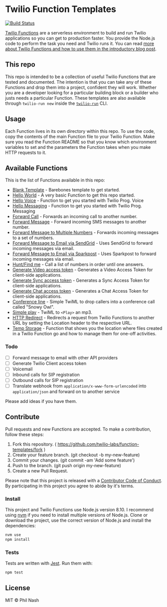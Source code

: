 # Twilio Function Templates

[![Build Status](https://travis-ci.org/twilio-labs/function-templates.svg?branch=master)](https://travis-ci.org/twilio-labs/function-templates)

[Twilio Functions](https://www.twilio.com/functions) are a serverless environment to build and run Twilio applications so you can get to production faster. You provide the Node.js code to perform the task you need and Twilio runs it. You can read [more about Twilio Functions and how to use them in the introductory blog post](https://www.twilio.com/blog/2017/05/introducing-twilio-functions.html).

## This repo

This repo is intended to be a collection of useful Twilio Functions that are tested and documented. The intention is that you can take any of these Functions and drop them into a project, confident they will work. Whether you are a developer looking for a particular building block or a builder who justs needs a particular Function. These templates are also available through `twilio-run new` inside the [`twilio-run`](https://npm.im/twilio-run) CLI.

## Usage

Each Function lives in its own directory within this repo. To use the code, copy the contents of the main Function file to your Twilio Function. Make sure you read the Function README so that you know which environment variables to set and the parameters the Function takes when you make HTTP requests to it.

## Available Functions

This is the list of Functions available in this repo:

- [Blank Template](blank) - Barebones template to get started.
- [Hello World](hello-world) - A very basic Function to get this repo started.
- [Hello Voice](hello-voice) - Function to get you started with Twilio Prog. Voice
- [Hello Messaging](hello-messaging) - Function to get you started with Twilio Prog. Messaging
- [Forward Call](forward-call) - Forwards an incoming call to another number.
- [Forward Message](forward-message) - Forward incoming SMS messages to another number.
- [Forward Message to Multiple Numbers](forward-message-multiple) - Forwards incoming messages to a set of numbers.
- [Forward Message to Email via SendGrid](forward-message-sendgrid) - Uses SendGrid to forward incoming messages via email.
- [Forward Message to Email via Sparkpost](forward-message-sparkpost) - Uses Sparkpost to forward incoming messages via email.
- [Hunt/Find me](hunt) - Call a list of numbers in order until one answers.
- [Generate Video access token](video-token) - Generates a Video Access Token for client-side applications.
- [Generate Sync access token](sync-token) - Generates a Sync Access Token for client-side applications.
- [Generate Chat access token](chat-token) - Generates a Chat Access Token for client-side applications.
- [Conference line](conference) - Simple TwiML to drop callers into a conference call called "Snowy Owl".
- [Simple play](never-gonna-give-you-up) - TwiML to `<Play>` an mp3.
- [HTTP Redirect](http-redirect) - Redirects a request from Twilio Functions to another URL by setting the Location header to the respective URL.
- [Temp Storage](temp-storage) - Function that shows you the location where files created in a Twilio Function go and how to manage them for one-off activities.

### Todo

- [ ] Forward message to email with other API providers
- [ ] Generate Twilio Client access token
- [ ] Voicemail
- [ ] Inbound calls for SIP registration
- [ ] Outbound calls for SIP registration
- [ ] Translate webhook from `application/x-www-form-urlencoded` into `application/json` and forward on to another service

Please add ideas if you have them.

## Contribute

Pull requests and new Functions are accepted. To make a contribution, follow these steps:

1. Fork this repository. ( https://github.com/twilio-labs/function-templates/fork )
2. Create your feature branch. (git checkout -b my-new-feature)
3. Commit your changes. (git commit -am 'Add some feature')
4. Push to the branch. (git push origin my-new-feature)
5. Create a new Pull Request.

Please note that this project is released with a [Contributor Code of Conduct](CODE_OF_CONDUCT). By participating in this project you agree to abide by it's terms.

### Install

This project and Twilio Functions use Node.js version 8.10. I recommend using [nvm](https://github.com/creationix/nvm) if you need to install multiple versions of Node.js. Clone or download the project, use the correct version of Node.js and install the dependencies:

```bash
nvm use
npm install
```

### Tests

Tests are written with [Jest](https://facebook.github.io/jest/). Run them with:

```bash
npm test
```

## License

MIT © Phil Nash
